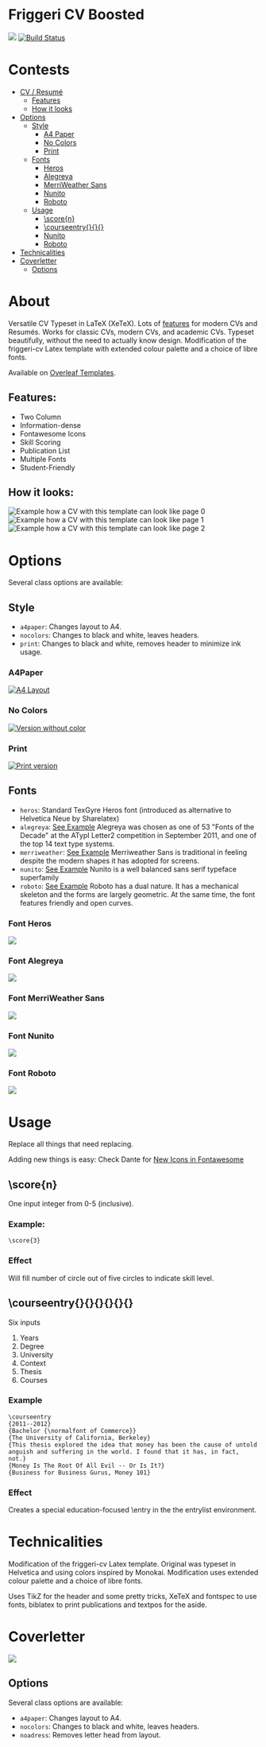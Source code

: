 # Friggeri CV Boosted

[![](https://img.shields.io/badge/PDF-latest-orange.svg?style=flat)](https://github.com/JesperDramsch/friggeri-cv-boosted/tree/master-pdf) [![Build Status](https://travis-ci.org/JesperDramsch/friggeri-cv-boosted.svg?branch=master)](https://travis-ci.org/JesperDramsch/friggeri-cv-boosted)

# Contests

- [CV / Resumé](#about)
    - [Features](#features)
    - [How it looks](#how-it-looks)
- [Options](#options)
    - [Style](#style)
        - [A4 Paper](#a4paper)
        - [No Colors](#no-colors)
        - [Print](#print)
    - [Fonts](#fonts)
        - [Heros](#font-heros)
        - [Alegreya](#font-alegreya)
        - [MerriWeather Sans](#font-merriWeather-sans)
        - [Nunito](#font-nunito)
        - [Roboto](#font-roboto)
    - [Usage](#usage)
        - [\score{n}](#scoren)
        - [\courseentry{}{}{}](#courseentry)
        - [Nunito](#font-nunito)
        - [Roboto](#font-roboto)
- [Technicalities](#technicalities)
- [Coverletter](#coverletter)
    - [Options](#options)

# About

Versatile CV Typeset in LaTeX (XeTeX). Lots of [features](#features) for modern CVs and Resumés. Works for classic CVs, modern CVs, and academic CVs. Typeset beautifully, without the need to actually know design. Modification of the friggeri-cv Latex template with extended colour palette and a choice of libre fonts.

Available on [Overleaf Templates](https://www.overleaf.com/latex/templates/friggeri-cv-boosted/sscbbybmxcqs).

## Features:

* Two Column
* Information-dense
* Fontawesome Icons
* Skill Scoring
* Publication List
* Multiple Fonts
* Student-Friendly

## How it looks:

![Example how a CV with this template can look like page 0](https://raw.githubusercontent.com/JesperDramsch/friggeri-cv-boosted/master-pdf/png/cv-heros-0.png)
![Example how a CV with this template can look like page 1](https://raw.githubusercontent.com/JesperDramsch/friggeri-cv-boosted/master-pdf/png/cv-heros-1.png)
![Example how a CV with this template can look like page 2](https://raw.githubusercontent.com/JesperDramsch/friggeri-cv-boosted/master-pdf/png/cv-heros-2.png)

# Options
Several class options are available:

## Style
* `a4paper`: Changes layout to A4.
* `nocolors`: Changes to black and white, leaves headers.
* `print`: Changes to black and white, removes header to minimize ink usage.

### A4Paper
[![A4 Layout](https://raw.githubusercontent.com/JesperDramsch/friggeri-cv-boosted/master-pdf/png/cv-a4paper-0.png)](https://github.com/JesperDramsch/friggeri-cv-boosted/blob/master-pdf/cv-a4paper.pdf)

### No Colors
[![Version without color](https://raw.githubusercontent.com/JesperDramsch/friggeri-cv-boosted/master-pdf/png/cv-nocolors-0.png)](https://github.com/JesperDramsch/friggeri-cv-boosted/blob/master-pdf/cv-novolors.pdf)

### Print
[![Print version](https://raw.githubusercontent.com/JesperDramsch/friggeri-cv-boosted/master-pdf/png/cv-print-0.png)](https://github.com/JesperDramsch/friggeri-cv-boosted/blob/master-pdf/cv-print.pdf)

## Fonts
* `heros`: Standard TexGyre Heros font (introduced as alternative to Helvetica Neue by Sharelatex)
* `alegreya`: [See Example](https://fonts.google.com/specimen/Alegreya+Sans) Alegreya was chosen as one of 53 "Fonts of the Decade" at the ATypI Letter2 competition in September 2011, and one of the top 14 text type systems.
* `merriweather`: [See Example](https://fonts.google.com/specimen/Merriweather+Sans) Merriweather Sans is traditional in feeling despite the modern shapes it has adopted for screens.
* `nunito`: [See Example](https://fonts.google.com/specimen/Nunito) Nunito is a well balanced sans serif typeface superfamily
* `roboto`: [See Example](https://fonts.google.com/specimen/Roboto) Roboto has a dual nature. It has a mechanical skeleton and the forms are largely geometric. At the same time, the font features friendly and open curves. 

### Font Heros
[![](https://raw.githubusercontent.com/JesperDramsch/friggeri-cv-boosted/master-pdf/png/cv-heros-0.png)](https://github.com/JesperDramsch/friggeri-cv-boosted/blob/master-pdf/cv-heros.pdf)

### Font Alegreya
[![](https://raw.githubusercontent.com/JesperDramsch/friggeri-cv-boosted/master-pdf/png/cv-alegreya-0.png)](https://github.com/JesperDramsch/friggeri-cv-boosted/blob/master-pdf/cv-alegreya.pdf)

### Font MerriWeather Sans
[![](https://raw.githubusercontent.com/JesperDramsch/friggeri-cv-boosted/master-pdf/png/cv-merriweather-0.png)](https://github.com/JesperDramsch/friggeri-cv-boosted/blob/master-pdf/cv-merriweather.pdf)

### Font Nunito
[![](https://raw.githubusercontent.com/JesperDramsch/friggeri-cv-boosted/master-pdf/png/cv-nunito-0.png)](https://github.com/JesperDramsch/friggeri-cv-boosted/blob/master-pdf/cv-nunito.pdf)

### Font Roboto
[![](https://raw.githubusercontent.com/JesperDramsch/friggeri-cv-boosted/master-pdf/png/cv-roboto-0.png)](https://github.com/JesperDramsch/friggeri-cv-boosted/blob/master-pdf/cv-roboto.pdf)


# Usage
Replace all things that need replacing.

Adding new things is easy:
Check Dante for [New Icons in Fontawesome](ftp://ftp.dante.de/tex-archive/fonts/fontawesome/doc/fontawesome.pdf)

## \score{n}
One input integer from 0-5 (inclusive).
### Example:
```
\score{3}
```

### Effect
Will fill number of circle out of five circles to indicate skill level.

## \courseentry{}{}{}{}{}{}
Six inputs

1. Years
1. Degree
1. University
1. Context
1. Thesis
1. Courses

### Example
```
\courseentry
{2011--2012}
{Bachelor {\normalfont of Commerce}}
{The University of California, Berkeley}
{This thesis explored the idea that money has been the cause of untold anguish and suffering in the world. I found that it has, in fact, not.}
{Money Is The Root Of All Evil -- Or Is It?}
{Business for Business Gurus, Money 101}
```

### Effect
Creates a special education-focused \entry in the the entrylist environment.

# Technicalities
Modification of the friggeri-cv Latex template. Original was typeset in Helvetica and using colors inspired by Monokai. Modification uses extended colour palette and a choice of libre fonts.

Uses TikZ for the header and some pretty tricks, XeTeX and fontspec to use fonts, biblatex to print publications and textpos for the aside.

# Coverletter
[![](https://raw.githubusercontent.com/JesperDramsch/friggeri-cv-boosted/master-pdf/png/coverletter.png)](https://github.com/JesperDramsch/friggeri-cv-boosted/blob/master-pdf/coverletter.pdf)

## Options
Several class options are available:

* `a4paper`: Changes layout to A4.
* `nocolors`: Changes to black and white, leaves headers.
* `noadress`: Removes letter head from layout.
